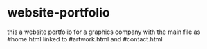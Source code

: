 # website-portfolio
this a website portfolio for a graphics company
with the main file as #home.html 
linked to #artwork.html and #contact.html
